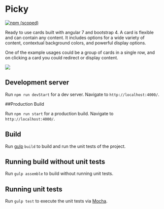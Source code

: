 # Picky

[![npm (scoped)](https://img.shields.io/badge/npm-v6.4.1-blue.svg)](https://github.com/kaur01/picky)

Ready to use cards built with angular 7 and bootstrap 4. 
A card is flexible and can contain any content. It includes options for a wide variety of content, contextual background colors, and powerful display options.

One of the example usages could be a group of cards in a single row, and on clicking a card you could redirect or display content.

![](src/assets/marvel/picky.gif)

## Development server

Run `npm run devStart` for a dev server. Navigate to `http://localhost:4000/`.

##Production Build

Run `npm run start` for a production build. Navigate to `http://localhost:4000/`.

## Build

Run [gulp](https://www.npmjs.com/package/gulp-install) `build` to build and run the unit tests of the project.

## Running build without unit tests

Run `gulp assemble` to build without running unit tests.

## Running unit tests

Run `gulp test` to execute the unit tests via [Mocha](https://www.npmjs.com/package/mocha).

